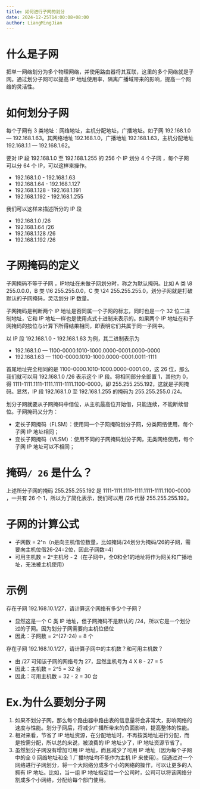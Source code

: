 ```yaml
---
title: 如何进行子网的划分
date: 2024-12-25T14:00:08+08:00
author: LiangMingJian
---
```


# 什么是子网

把单一网络划分为多个物理网络，并使用路由器将其互联，这里的多个网络就是子网。通过划分子网可以提高 IP 地址使用率，隔离广播域带来的影响，提高一个网络的灵活性。

# 如何划分子网

每个子网有 3 类地址：网络地址，主机分配地址，广播地址。如子网 192.168.1.0 — 192.168.1.63。其网络地址 192.168.1.0，广播地址 192.168.1.63，主机分配地址 192.168.1.1 — 192.168.1.62。

要对 IP 段 192.168.1.0 至 192.168.1.255 的 256 个 IP 划分 4 个子网 ，每个子网可以分 64 个 IP，可以这样来操作。

- 192.168.1.0 - 192.168.1.63
- 192.168.1.64 - 192.168.1.127
- 192.168.1.128 - 192.168.1.191
- 192.168.1.192 - 192.168.1.255

我们可以这样来描述所分的 IP 段

- 192.168.1.0 /26
- 192.168.1.64 /26
- 192.168.1.128 /26
- 192.168.1.192 /26

# 子网掩码的定义

子网掩码不等于子网 ，IP地址在未做子网划分时，称之为默认掩码。比如 A 类 \8 255.0.0.0，B 类 \16 255.255.0.0，C 类 \24 255.255.255.0，划分子网就是打破默认的子网掩码，灵活划分 IP 数量。

子网掩码是判断两个 IP 地址是否同属一个子网的标志，同时也是一个 32 位二进制地址，它和 IP 地址一样也是使用点式十进制来表示的。如果两个 IP 地址在和子网掩码的按位与计算下所得结果相同，即表明它们共属于同一子网中。

以 IP 段 192.168.1.0 - 192.168.1.63 为例，其二进制表示为

- 192.168.1.0 — 1100-0000.1010-1000.0000-0001.0000-0000
- 192.168.1.63 — 1100-0000.1010-1000.0000-0001.0011-1111

首尾地址完全相同的是 1100-0000.1010-1000.0000-0001.00，这 26 位，那么我们就可以用 192.168.1.0 /26 表示这个 IP 段。将相同部分全部置 1，其他为 0，得 1111-1111.1111-1111.1111-1111.1100-0000，即 255.255.255.192，这就是子网掩码。显然，IP 段 192.168.1.0 至 192.168.1.255 的掩码为 255.255.255.0 /24。

划分子网就要从子网掩码中借位，从主机最高位开始借，只能连续，不能断续借位。子网掩码又分为：

- 定长子网掩码（FLSM）：使用同一个子网掩码划分子网，分类网络使用，每个子网 IP 地址相同；
- 变长子网掩码（VLSM）：使用不同的子网掩码划分子网，无类网络使用，每个子网 IP 地址可以不相同；

# 掩码`/ 26` 是什么？

上述所分子网的掩码 255.255.255.192 是 1111-1111.1111-1111.1111-1111.1100-0000 ，一共有 26 个 1，所以为了简化表示，我们可以用 /26 代替 255.255.255.192。

# 子网的计算公式

- 子网数 = 2^n（n是向主机借位数量，比如掩码/24划分为掩码/26的子网，需要向主机位借26-24=2位，因此子网数=4）
- 可用主机数 = 2^主机号 - 2（在子网中，全0和全1的地址将作为网关和广播地址，无法被主机使用）

# 示例

存在子网 192.168.10.1/27，请计算这个网络有多少个子网？

- 显然这是一个 C 类 IP 地址，但子网掩码不是默认的 /24，所以它是一个划分过的子网。因为划分子网需要向主机位借位
- 因此：子网数 = 2^(27-24) = 8 个

存在子网 192.168.10.1/27，请计算子网中的主机数？和可用主机数？

- 由 /27 可知该子网的网络号为 27，显然主机号为 4 X 8 - 27 = 5
- 因此：主机数 = 2^5 = 32 台
- 因此：可用主机数 = 32 - 2 = 30 台

# Ex.为什么要划分子网

1. 如果不划分子网，那么每个路由器中路由表的信息量将会非常大，影响网络的速度与性能。划分子网后，将减少广播所带来的负面影响，提高整体的性能。
2. 相对来看，节省了 IP 地址资源，在分配地址时，不再按类地址进行分配，而是按需分配，所以总的来说，被浪费的 IP 地址少了，IP 地址资源节省了。
3. 虽然划分子网没有增加可用 IP 地址，而且减少了可用 IP 地址（因为每个子网中的全 0 网络地址和全 1 广播地址均不能作为主机 IP 来使用）。但通过对一个网络进行子网划分，将一个大网络分成多个小的网络的操作，可以让更多的人拥有 IP 地址。比如，当一组 IP 地址指定给一个公司时，公司可以将该网络分割成多个小网络，分配给每个部门使用。
